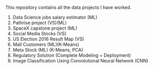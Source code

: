 This repository contains all the data projects I have worked.
1. Data Science jobs salary estimator (ML)
2. Pathrise project (VS)(ML)
3. SpaceX capstone project (ML)
4. Social Media Stocks (VS)
5. US Election 2016 Result Map (VS)
6. Mall Customers (ML)(K-Means)
7. Meta Stock (ML) (K-Means, PCA)
8. Regulatory Solution (Complete Modeling + Deployment)
9. Image Classification Using Convolutional Neural Network (CNN)